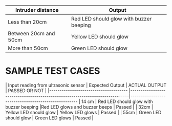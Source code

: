 | Intruder distance     |                           Output                                                      |
|--------------------   |---------------------------------------------------------------------------------------|
| Less than 20cm        |          Red LED should glow with buzzer beeping                                      |
| Between 20cm and 50cm |              Yellow LED should glow                                                   |
| More than 50cm        |                Green LED should glow                                                          





# SAMPLE TEST CASES

| Input reading from ultrasonic sensor   |                         Expected   Output                                   |      ACTUAL OUTPUT             |   PASSED OR NOT   |
|--------------------------------------  |-----------------------------------------------------------------------------|----------------------------------------------------
|    14 cm                               |          Red LED should glow with buzzer beeping                            |Red LED glows and buzzer beeps  | Passed           |
|    32cm                                |              Yellow LED should glow                                         |  Yellow LED  glows             | Passed           |
|    55cm                                |                Green LED should glow                                        |       Green LED  glows         | Passed           |
 
